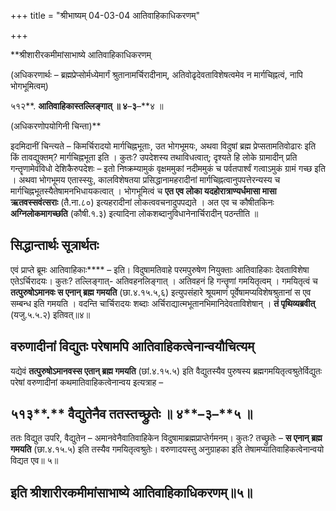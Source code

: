 +++
title = "श्रीभाष्यम् 04-03-04 आतिवाहिकाधिकरणम्"

+++
<div claऽऽ="elementor-widget-container">

**श्रीशारीरकमीमांसाभाष्ये आतिवाहिकाधिकरणम्

(अधिकरणार्थः – ब्रह्मप्रेप्सोर्मध्येमार्गं श्रुतानामर्चिरादीनाम्, अतिवोढृदेवताविशेषत्वमेव न मार्गचिह्नत्वं, नापि भोगभूमित्वम्)

५१२**. **आतिवाहिकास्तल्लिङ्गात् ॥ ४**–**३**–**४ ॥

(अधिकरणोपयोगिनी चिन्ता)**

इदमिदानीं चिन्त्यते – किमर्चिरादयो मार्गचिह्नभूताः, उत भोगभूमयः, अथवा विदुषां ब्रह्म प्रेप्सतामतिवोढारः इति किं तावद्युक्तम्? मार्गचिह्नभूता इति । कुतः? उपदेशस्य तथाविधत्वात्; दृश्यते हि लोके ग्रामादीन् प्रति गन्तॄणामेवंविधो देशिकैरुपदेशः – इतो निष्क्रम्यामुकं वृक्षममुकां नदीममुकं च पर्वतपार्श्वं गत्वाऽमुकं ग्रामं गच्छ इति । अथवा भोगभूमय एतास्स्युः, कालविशेषतया प्रसिद्धानामहरादीनां मार्गचिह्नत्वानुपपत्तेरन्यस्य च मार्गचिह्नभूतस्यैतेषामनभिधायकत्वात् । भोगभूमित्वं च **एत एव लोका यदहोरात्राण्यर्धमासा मासा ऋतवस्सवंत्सराः** (तै.ना.८०) इत्यहरादीनां लोकत्ववचनादुपपद्यते । अत एव च कौषीतकिनः
**अग्निलोकमागच्छति** (कौषी.१.३) इत्यादिना लोकशब्दानुविधानेनार्चिरादीन् पठन्तीति ॥

## सिद्धान्तार्थः सूत्रार्थतः

एवं प्राप्ते ब्रूमः आतिवाहिकाः**** – इति। विदुषामतिवाहे परमपुरुषेण नियुक्ताः आतिवाहिकाः देवताविशेषा एतेऽर्चिरादयः। कुतः? तल्लिङ्गात्-
अतिवहनलिङ्गात् । अतिवहनं हि गन्तॄणां गमयितृत्वम् । गमयितृत्वं च
**तत्पुरुषोऽमानवः स एनान् ब्रह्म गमयति** (छा.४.१५.५,६) इत्युपसंहारे श्रूयमाणं पूर्वेषामप्यविशेषश्रुतानां स एव सम्बन्ध इति गमयति । वदन्ति चार्चिरादयः शब्दाः अर्चिराद्यात्मभूतानभिमानिदेवताविशेषान् ।
**तं पृथिव्यब्रवीत्** (यजु.५.५.२) इतिवत्॥४॥

## वरुणादीनां विद्युतः परेषामपि आतिवाहिकत्वेनान्वयौचित्यम्

यद्येवं **तत्पुरुषोऽमानवस्स एतान् ब्रह्म गमयति** (छां.४.१५.५) इति वैद्युतस्यैव पुरुषस्य ब्रह्मगमयितृत्वश्रुतेर्विद्युतः परेषां वरुणादीनां कथमातिवाहिकत्वेनान्वय इत्यत्राह –

## ५१३**.** वैद्युतेनैव ततस्तच्छ्रुतेः ॥ ४**–**३**–**५ ॥

ततः विद्युत उपरि, वैद्युतेन – अमानवेनैवातिवाहिकेन विदुषामाब्रह्मप्राप्तेर्गमनम्। कुतः? तच्छ्रुतेः – **स एनान् ब्रह्म गमयति** (छा.४.१५.५) इति तस्यैव गमयितृत्वश्रुतेः। वरुणादयस्तु अनुग्राहका इति तेषामप्यातिवाहिकत्वेनान्वयो विद्यत एव॥ ५॥

## इति श्रीशारीरकमीमांसाभाष्ये आतिवाहिकाधिकरणम्॥५॥

</div>
